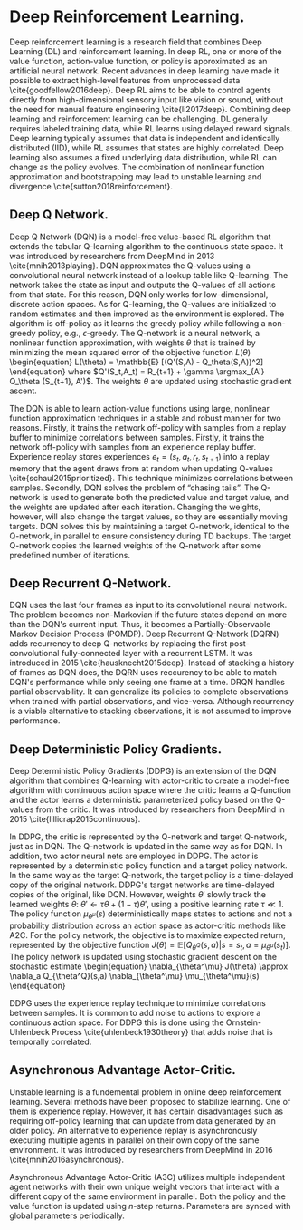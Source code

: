 # Deep Reinforcement Learning. 
Deep reinforcement learning is a research field that combines Deep Learning (DL) and reinforcement learning. 
In deep RL, one or more of the value function, action-value function, or policy is approximated as an artificial neural network. 
Recent advances in deep learning have made it possible to extract high-level features from unprocessed data \cite{goodfellow2016deep}. 
Deep RL aims to be able to control agents directly from high-dimensional sensory input like vision or sound, without the need for manual feature engineering \cite{li2017deep}.
Combining deep learning and reinforcement learning can be challenging. 
DL generally requires labeled training data, while RL learns using delayed reward signals. 
Deep learning typically assumes that data is independent and identically distributed (IID), while RL assumes that states are highly correlated. 
Deep learning also assumes a fixed underlying data distribution, while RL can change as the policy evolves. 
The combination of nonlinear function approximation and bootstrapping may lead to unstable learning and divergence \cite{sutton2018reinforcement}. 



## Deep Q Network. 
Deep Q Network (DQN) is a model-free value-based RL algorithm that extends the tabular Q-learning algorithm to the continuous state space. 
It was introduced by researchers from DeepMind in 2013 \cite{mnih2013playing}. 
DQN approximates the Q-values using a convolutional neural network instead of a lookup table like Q-learning. 
The network takes the state as input and outputs the Q-values of all actions from that state. 
For this reason, DQN only works for low-dimensional, discrete action spaces. 
As for Q-learning, the Q-values are initialized to random estimates and then improved as the environment is explored. The algorithm is off-policy as it learns the greedy policy while following a non-greedy policy, e.g., $\epsilon$-greedy. 
The Q-network is a neural network, a nonlinear function approximation, with weights $\theta$ that is trained by minimizing the mean squared error of the objective function $L(\theta)$ 
\begin{equation}
L(\theta) = \mathbb{E} [(Q'(S,A) - Q_theta(S,A))^2]
\end{equation}
where $Q'(S_t,A_t) = R_{t+1} + \gamma \argmax_{A'} Q_\theta (S_{t+1}, A')$. 
The weights $\theta$ are updated using stochastic gradient ascent. 



The DQN is able to learn action-value functions using large, nonlinear function approximation techniques in a stable and robust manner for two reasons. 
Firstly, it trains the network off-policy with samples from a replay buffer to minimize correlations between samples. 
Firstly, it trains the network off-policy with samples from an experience replay buffer. 
Experience replay stores experiences $e_t = (s_t, a_t, r_t, s_{t+1})$ into a replay memory that the agent draws from at random when updating Q-values \cite{schaul2015prioritized}. 
This technique minimizes correlations between samples. 
Secondly, DQN solves the problem of “chasing tails”. 
The Q-network is used to generate both the predicted value and target value, and the weights are updated after each iteration.
Changing the weights, however, will also change the target values, so they are essentially moving targets. 
DQN solves this by maintaining a target Q-network, identical to the Q-network, in parallel to ensure consistency during TD backups. 
The target Q-network copies the learned weights of the Q-network after some predefined number of iterations. 






## Deep Recurrent Q-Network. 
DQN uses the last four frames as input to its convolutional neural network. 
The problem becomes non-Markovian if the future states depend on more than the DQN's current input. 
Thus, it becomes a Partially-Observable Markov Decision Process (POMDP). 
Deep Recurrent Q-Network (DQRN) adds recurrency to deep Q-networks by replacing the first post-convolutional fully-connected layer with a recurrent LSTM. 
It was introduced in 2015 \cite{hausknecht2015deep}. 
Instead of stacking a history of frames as DQN does, the DQRN uses reccurency to be able to match DQN's performance while only seeing one frame at a time. 
DRQN handles partial observability. It can generalize its policies to complete observations when trained with partial observations, and vice-versa. 
Although recurrency is a viable alternative to stacking observations, it is not assumed to improve performance. 







## Deep Deterministic Policy Gradients. 
Deep Deterministic Policy Gradients (DDPG) is an extension of the DQN algorithm that combines Q-learning with actor-critic to create a model-free algorithm with continuous action space where the critic learns a Q-function and the actor learns a deterministic parameterized policy based on the Q-values from the critic. 
It was introduced by researchers from DeepMind in 2015 \cite{lillicrap2015continuous}. 


In DDPG, the critic is represented by the Q-network and target Q-network, just as in DQN. The Q-network is updated in the same way as for DQN. 
In addition, two actor neural nets are employed in DDPG. 
The actor is represented by a deterministic policy function and a target policy network. 
In the same way as the target Q-network, the target policy is a time-delayed copy of the original network. 
DDPG's target networks are time-delayed copies of the original, like DQN. However, weights $\theta'$ slowly track the learned weights $\theta$: $\theta' \leftarrow \tau \theta + (1-\tau) \theta'$, using a positive learning rate $\tau \ll 1$.
The policy function $\mu_{\theta^\mu}(s)$ deterministically maps states to actions and not a probability distribution across an action space as actor-critic methods like A2C. 
For the policy network, the objective is to maximize expected return, represented by the objective function $J(\theta)=\mathbb{E}[Q_{\theta^Q}(s,a) | s=s_t,a=\mu_{\theta^\mu}(s_t)]$. 
The policy network is updated using stochastic gradient descent on the stochastic estimate
\begin{equation}
\nabla_{\theta^\mu} J(\theta) \approx \nabla_a Q_{\theta^Q}(s,a) \nabla_{\theta^\mu} \mu_{\theta^\mu}(s)
\end{equation}


DDPG uses the experience replay technique to minimize correlations between samples. 
It is common to add noise to actions to explore a continuous action space. 
For DDPG this is done using the Ornstein-Uhlenbeck Process \cite{uhlenbeck1930theory} that adds noise that is temporally correlated. 



## Asynchronous Advantage Actor-Critic. 
Unstable learning is a fundemental problem in online deep reinforcement learning. Several methods have been proposed to stabilize learning. 
One of them is experience replay. 
However, it has certain disadvantages such as requiring off-policy learning that can update from data generated by an older policy. 
An alternative to experience replay is asynchronously executing multiple agents in parallel on their own copy of the same environment. 
It was introduced by researchers from DeepMind in 2016 \cite{mnih2016asynchronous}. 


Asynchronous Advantage Actor-Critic (A3C) utilizes multiple independent agent networks with their own unique weight vectors that interact with a different copy of the same environment in parallel.
Both the policy and the value function is updated using $n$-step returns. 
Parameters are synced with global parameters periodically. 

